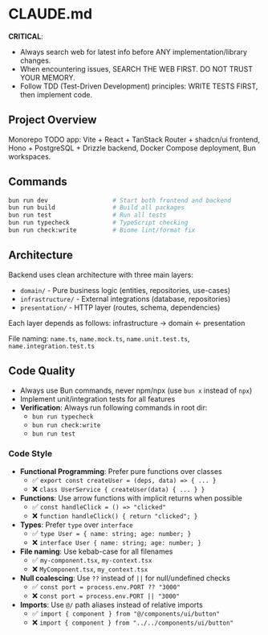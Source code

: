 # CLAUDE.md

**CRITICAL**:

- Always search web for latest info before ANY implementation/library changes.
- When encountering issues, SEARCH THE WEB FIRST. DO NOT TRUST YOUR MEMORY.
- Follow TDD (Test-Driven Development) principles: WRITE TESTS FIRST, then implement code.

## Project Overview

Monorepo TODO app: Vite + React + TanStack Router + shadcn/ui frontend, Hono + PostgreSQL + Drizzle backend, Docker Compose deployment, Bun workspaces.

## Commands

```bash
bun run dev                  # Start both frontend and backend
bun run build                # Build all packages
bun run test                 # Run all tests
bun run typecheck            # TypeScript checking
bun run check:write          # Biome lint/format fix
```

## Architecture

Backend uses clean architecture with three main layers:

- `domain/` - Pure business logic (entities, repositories, use-cases)
- `infrastructure/` - External integrations (database, repositories)
- `presentation/` - HTTP layer (routes, schema, dependencies)

Each layer depends as follows: infrastructure -> domain <- presentation

File naming: `name.ts`, `name.mock.ts`, `name.unit.test.ts`, `name.integration.test.ts`

## Code Quality

- Always use Bun commands, never npm/npx (use `bun x` instead of `npx`)
- Implement unit/integration tests for all features
- **Verification**: Always run following commands in root dir:
  - `bun run typecheck`
  - `bun run check:write`
  - `bun run test`

### Code Style

- **Functional Programming**: Prefer pure functions over classes
  - ✅ `export const createUser = (deps, data) => { ... }`
  - ❌ `class UserService { createUser(data) { ... } }`
- **Functions**: Use arrow functions with implicit returns when possible
  - ✅ `const handleClick = () => "clicked"`
  - ❌ `function handleClick() { return "clicked"; }`
- **Types**: Prefer `type` over `interface`
  - ✅ `type User = { name: string; age: number; }`
  - ❌ `interface User { name: string; age: number; }`
- **File naming**: Use kebab-case for all filenames
  - ✅ `my-component.tsx`, `my-context.tsx`
  - ❌ `MyComponent.tsx`, `my_context.tsx`
- **Null coalescing**: Use `??` instead of `||` for null/undefined checks
  - ✅ `const port = process.env.PORT ?? "3000"`
  - ❌ `const port = process.env.PORT || "3000"`
- **Imports**: Use `@/` path aliases instead of relative imports
  - ✅ `import { component } from "@/components/ui/button"`
  - ❌ `import { component } from "../../components/ui/button"`

